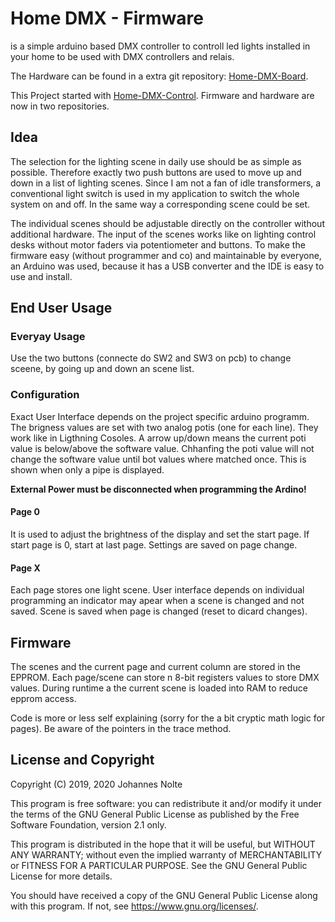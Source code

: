 # Home DMX - Firmware

is a simple arduino based DMX controller to controll led lights installed in your home to be used with DMX controllers and relais.

The Hardware can be found in a extra git repository: [Home-DMX-Board](https://github.com/jonolt/Home-DMX-Board).

This Project started with [Home-DMX-Control](https://github.com/jonolt/Home-DMX-Control). Firmware and hardware are now in two repositories.


## Idea

The selection for the lighting scene in daily use should be as simple as possible. Therefore exactly two push buttons are used to move up and down in a list of lighting scenes. Since I am not a fan of idle transformers, a conventional light switch is used in my application to switch the whole system on and off. In the same way a corresponding scene could be set.

The individual scenes should be adjustable directly on the controller without additional hardware. The input of the scenes works like on lighting control desks without motor faders via potentiometer and buttons. To make the firmware easy (without programmer and co) and maintainable by everyone, an Arduino was used, because it has a USB converter and the IDE is easy to use and install.

## End User Usage

### Everyay Usage

Use the two buttons (connecte do SW2 and SW3 on pcb) to change sceene, by going up and down an scene list.

### Configuration

Exact User Interface depends on the project specific arduino programm. The brigness values are set with two analog potis (one for each line). They work like in Ligthning Cosoles. A arrow up/down means the current poti value is below/above the software value. Chhanfing the poti value will not change the software value until bot values where matched once. This is shown when only a pipe is displayed.

**External Power must be disconnected when programming the Ardino!**

#### Page 0

It is used to adjust the brightness of the display and set the start page. If start page is 0, start at last page. Settings are saved on page change. 

#### Page X

Each page stores one light scene. User interface depends on individual programming an indicator may apear when a scene is changed and not saved. Scene is saved when page is changed (reset to dicard changes).

## Firmware

The scenes and the current page and current column are stored in the EPPROM. Each page/scene can store n 8-bit registers values to store DMX values. During runtime a the current scene is loaded into RAM to reduce epprom access.

Code is more or less self explaining (sorry for the a bit cryptic math logic for pages). Be aware of the pointers in the trace method.


## License and Copyright

Copyright (C) 2019, 2020 Johannes Nolte
 
This program is free software: you can redistribute it and/or modify
it under the terms of the GNU General Public License as published by
the Free Software Foundation, version 2.1 only.

This program is distributed in the hope that it will be useful,
but WITHOUT ANY WARRANTY; without even the implied warranty of
MERCHANTABILITY or FITNESS FOR A PARTICULAR PURPOSE.  See the
GNU General Public License for more details.

You should have received a copy of the GNU General Public License
along with this program.  If not, see <https://www.gnu.org/licenses/>.
